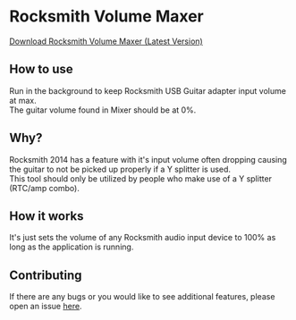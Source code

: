 # Rocksmith Volume Maxer

[Download Rocksmith Volume Maxer (Latest Version)](https://github.com/NotCoffee418/rocksmithvolumefix/releases/latest/download/rocksmithvolumefixer.exe)

## How to use
Run in the background to keep Rocksmith USB Guitar adapter input volume at max.  
The guitar volume found in Mixer should be at 0%.

## Why?
Rocksmith 2014 has a feature with it's input volume often dropping causing the guitar to not be picked up properly if a Y splitter is used.  
This tool should only be utilized by people who make use of a Y splitter (RTC/amp combo).

## How it works
It's just sets the volume of any Rocksmith audio input device to 100% as long as the application is running.

## Contributing
If there are any bugs or you would like to see additional features, please open an issue [here](https://github.com/NotCoffee418/rocksmithvolumefix/issues).
